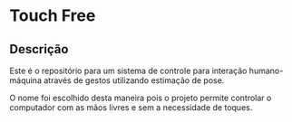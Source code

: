 # Touch Free
## Descrição
Este é o repositório para um sistema de controle para interação humano-máquina através de gestos utilizando estimação de pose.

O nome foi escolhido desta maneira pois o projeto permite controlar o computador com as mãos livres e sem a necessidade de toques.
